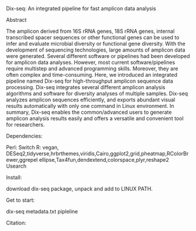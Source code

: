Dix-seq: An integrated pipeline for fast amplicon data analysis


Abstract

The amplicon derived from 16S rRNA genes, 18S rRNA genes, internal transcribed spacer sequences or other functional genes can be used to infer and evaluate microbial diversity or functional gene diversity. With the development of sequencing technologies, large amounts of amplicon data were generated. Several different software or pipelines had been developed for amplicon data analyses. However, most current software/pipelines require multistep and advanced programming skills. Moreover, they are often complex and time-consuming. Here, we introduced an integrated pipeline named Dix-seq for high-throughput amplicon sequence data processing. Dix-seq integrates several different amplicon analysis algorithms and software for diversity analyses of multiple samples. Dix-seq analyzes amplicon sequences efficiently, and exports abundant visual results automatically with only one command in Linux environment. In summary, Dix-seq enables the common/advanced users to generate amplicon analysis results easily and offers a versatile and convenient tool for researchers. 

Dependencies:
  
  Perl: Switch
  R:    vegan, DESeq2,tidyverse,hrbrthemes,viridis,Cairo,ggplot2,grid,pheatmap,RColorBrewer,ggrepel
        ellipse,Tax4fun,dendextend,colorspace,plyr,reshape2
  Usearch
  

Install:

   download dix-seq package, unpack and add to LINUX PATH.


Get to start:

   dix-seq metadata.txt pipleline


Citation:

 
